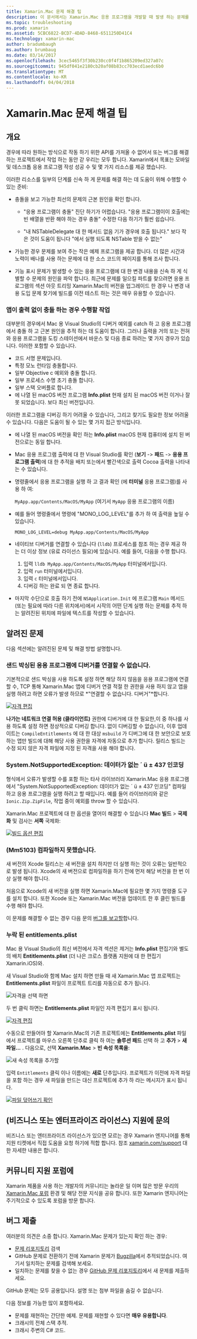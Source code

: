```yaml
---
title: Xamarin.Mac 문제 해결 팁
description: 이 문서에서는 Xamarin.Mac 응용 프로그램을 개발할 때 발생 하는 문제를 해결 하기 위한 방법에 설명 합니다.
ms.topic: troubleshooting
ms.prod: xamarin
ms.assetid: 5CBC6822-BCD7-4DAD-8468-6511250D41C4
ms.technology: xamarin-mac
author: bradumbaugh
ms.author: brumbaug
ms.date: 03/14/2017
ms.openlocfilehash: 3cec5465f3f30b230cc0f4f1b865209ed327a07c
ms.sourcegitcommit: 945df041e2180cb20af08b83cc703ecd1aedc6b0
ms.translationtype: MT
ms.contentlocale: ko-KR
ms.lasthandoff: 04/04/2018
---
```

# <a name="xamarinmac-troubleshooting-tips"></a>Xamarin.Mac 문제 해결 팁

## <a name="overview"></a>개요

경우에 따라 원하는 방식으로 작동 하기 위한 API를 가져올 수 없어서 또는 버그를 해결 하는 프로젝트에서 작업 하는 동안 갇 우리는 모두 합니다. Xamarin에서 목표는 모바일 및 데스크톱 응용 프로그램 작성 성공 수 및 몇 가지 리소스를 제공 했습니다.

이러한 리소스를 일부의 단계를 신속 하 게 문제를 해결 하는 데 도움이 위해 수행할 수 있는 준비:

- 충돌을 보고 가능한 최선의 문제의 근본 원인을 확인 합니다.
 
     - "응용 프로그램이 충돌" 진단 하기가 어렵습니다. "응용 프로그램이이 호출에는 빈 배열을 반환 해야 하는 경우 충돌" 수정한 다음 하기가 훨씬 쉽습니다.

     - "내 NSTableDelegate 대 한 메서드 없음 기가 경우에 호출 됩니다." 보다 작은 것이 도움이 됩니다 "에서 실행 되도록 NSTable 받을 수 없는"

- 가능한 경우 문제를 보여 주는 작은 예제 프로그램을 제공 합니다. 더 많은 시간과 노력이 배나를 사용 하는 문제에 대 한 소스 코드의 페이지를 통해 조사 합니다.

- 기능 표시 문제가 발생할 수 있는 응용 프로그램에 대 한 변경 내용을 신속 하 게 식별할 수 문제의 원인을 파악 합니다. 최근에 문제를 일으킬 파트를 찾으려면 응용 프로그램의 섹션 아웃 트리밍 Xamarin.Mac의 버전을 업그레이드 한 경우 나 변경 내용 도입 문제 찾기에 빌드를 이전 테스트 하는 것은 매우 유용할 수 있습니다.


### <a name="what-to-do-when-your-app-crashes-with-no-output"></a>앱이 출력 없이 충돌 하는 경우 수행할 작업

대부분의 경우에서 Mac 용 Visual Studio의 디버거 예외를 catch 하 고 응용 프로그램에서 충돌 하 고 근본 원인을 추적 하는 데 도움이 합니다. 그러나 출력을 거의 또는 전혀와 응용 프로그램을 도킹 스테이션에서 바운스 및 다음 종료 하려는 몇 가지 경우가 있습니다. 이러한 포함할 수 있습니다.

- 코드 서명 문제입니다.
- 특정 모노 런타임 충돌합니다.
- 일부 Objective c 예외와 충돌 합니다.
- 일부 프로세스 수명 초기 충돌 합니다.
- 일부 스택 오버플로 합니다.
- 에 나열 된 macOS 버전 프로그램 **Info.plist** 현재 설치 된 macOS 버전 이거나 잘못 되었습니다. 보다 최신 버전입니다.

이러한 프로그램을 디버깅 하기 어려울 수 있습니다, 그리고 찾기도 필요한 정보 어려울 수 있습니다. 다음은 도움이 될 수 있는 몇 가지 접근 방식입니다.

- 에 나열 된 macOS 버전을 확인 하는 **Info.plist** macOS 현재 컴퓨터에 설치 된 버전으로는 동일 합니다.
- Mac 응용 프로그램 출력에 대 한 Visual Studio를 확인 (**보기** -> **패드** -> **응용 프로그램 출력**)에 대 한 추적을 배치 또는에서 빨간색으로 출력 Cocoa 출력을 나타내는 수 있습니다.
- 명령줄에서 응용 프로그램을 실행 하 고 결과 확인 (에 **터미널** 응용 프로그램)를 사용 하 여: 

     `MyApp.app/Contents/MacOS/MyApp` (여기서 `MyApp` 응용 프로그램의 이름)
- 예를 들어 명령줄에서 명령에 "MONO_LOG_LEVEL"를 추가 하 여 출력을 높일 수 있습니다. 

     `MONO_LOG_LEVEL=debug MyApp.app/Contents/MacOS/MyApp`
- 네이티브 디버거를 연결할 수 있습니다 (`lldb`) 프로세스를 참조 하는 경우 제공 하는 더 이상 정보 (유료 라이선스 필요)에 있습니다. 예를 들어, 다음을 수행 합니다.

    1. 입력 `lldb MyApp.app/Contents/MacOS/MyApp` 터미널에서입니다.
    2. 입력 `run` 터미널에서입니다.
    3. 입력 `c` 터미널에서입니다.
    4. 디버깅 하는 완료 되 면 종료 합니다.
- 마지막 수단으로 호출 하기 전에 `NSApplication.Init` 에 프로그램 `Main` 메서드 (또는 필요에 따라 다른 위치에서)에서 시작의 어떤 단계 실행 하는 문제를 추적 하는 알려진된 위치에 파일에 텍스트를 작성할 수 있습니다.

## <a name="known-issues"></a>알려진 문제

다음 섹션에는 알려진된 문제 및 해결 방법 설명합니다.

### <a name="unable-to-connect-to-the-debugger-in-sandboxed-apps"></a>샌드 박싱된 응용 프로그램에 디버거를 연결할 수 없습니다.

기본적으로 샌드 박싱을 사용 하도록 설정 하면 해당 하지 않음을 응용 프로그램에 연결할 수, TCP 통해 Xamarin.Mac 앱에 디버거 연결 적절 한 권한을 사용 하지 않고 앱을 실행 하려고 하면 오류가 발생 하므로 *"연결할 수 없습니다. 디버거"*합니다. 

[![자격 편집](troubleshooting-images/debug01.png "자격 편집")](troubleshooting-images/debug01-large.png#lightbox)

**나가는 네트워크 연결 허용 (클라이언트)** 권한에 디버거에 대 한 필요한,이 중 하나를 사용 하도록 설정 하면 정상적으로 디버깅 합니다. 없이 디버깅할 수 없습니다, 이후 업데이트는 `CompileEntitlements` 에 대 한 대상 `msbuild` 가 디버그에 대 한 보안으로 보호 하는 앱만 빌드에 대해 해당 사용 권한을 자격에 자동으로 추가 합니다. 릴리스 빌드는 수정 되지 않은 자격 파일에 지정 된 자격을 사용 해야 합니다.

### <a name="systemnotsupportedexception-no-data-is-available-for-encoding-437"></a>System.NotSupportedException: 데이터가 없는 ´ ü ± 437 인코딩
 
형식에서 오류가 발생할 수를 포함 하는 타사 라이브러리 Xamarin.Mac 응용 프로그램에서 "System.NotSupportedException: 데이터가 없는 ´ ü ± 437 인코딩" 컴파일하고 응용 프로그램을 실행 하려고 할 때입니다. 예를 들어 라이브러리와 같은 `Ionic.Zip.ZipFile`, 작업 중이 예외를 throw 할 수 있습니다.

Xamarin.Mac 프로젝트에 대 한 옵션을 열어이 해결할 수 있습니다 **Mac 빌드** > **국제화** 및 검사는 **서쪽** 국제화:

[![빌드 옵션 편집](troubleshooting-images/issue01.png "빌드 옵션 편집")](troubleshooting-images/issue01-large.png#lightbox)

### <a name="failed-to-compile-mm5103"></a>(Mm5103) 컴파일하지 못했습니다.

새 버전의 Xcode 릴리스는 새 버전을 설치 하지만 더 실행 하는 것이 오류는 일반적으로 발생 됩니다. Xcode의 새 버전으로 컴파일하을 하기 전에 먼저 해당 버전을 한 번 이상 실행 해야 합니다.

처음으로 Xcode의 새 버전을 실행 하면 Xamarin.Mac에 필요한 몇 가지 명령줄 도구를 설치 합니다. 또한 Xcode 또는 Xamarin.Mac 버전을 업데이트 한 후 클린 빌드를 수행 해야 합니다.

이 문제를 해결할 수 없는 경우 다음 문의 [버그를 보고할](#filing-a-bug)합니다.

### <a name="missing-entitlementsplist"></a>누락 된 entitlements.plist

Mac 용 Visual Studio의 최신 버전에서 자격 섹션은 제거는 **Info.plist** 편집기와 별도의 배치 **Entitlements.plist** (더 나은 크로스 플랫폼 지원에 대 한 편집기 Xamarin.iOS)와.

새 Visual Studio와 함께 Mac 설치 하면 만들 때 새 Xamarin.Mac 앱 프로젝트는 **Entitlements.plist** 파일이 프로젝트 트리를 자동으로 추가 됩니다.

![자격을 선택 하면](troubleshooting-images/entitlements01.png "자격 선택")

두 번 클릭 하면는 **Entitlements.plist** 파일인 자격 편집기 표시 됩니다.

[![자격 편집](troubleshooting-images/entitlements02.png "자격 편집")](troubleshooting-images/entitlements02-large.png#lightbox)

수동으로 만들어야 할 Xamarin.Mac의 기존 프로젝트에는 **Entitlements.plist** 파일에서 프로젝트를 마우스 오른쪽 단추로 클릭 하 여는 **솔루션 패드** 선택 하 고 **추가**  >  **새 파일...** . 다음으로, 선택 **Xamarin.Mac** > **빈 속성 목록을**:

![새 속성 목록을 추가할](troubleshooting-images/entitlements03.png "새 속성 목록 추가")

입력 `Entitlements` 클릭 이나 이름에는 **새로** 단추입니다. 프로젝트가 이전에 자격 파일을 포함 하는 경우 새 파일을 만드는 대신 프로젝트에 추가 하 라는 메시지가 표시 됩니다.

[![파일 덮어쓰기 확인](troubleshooting-images/entitlements04.png "파일 덮어쓰기 확인")](troubleshooting-images/entitlements04-large.png#lightbox)

## <a name="contacting-support-business-or-enterprise-licenses"></a>(비즈니스 또는 엔터프라이즈 라이선스) 지원에 문의

비즈니스 또는 엔터프라이즈 라이선스가 있으면 모르는 경우 Xamarin 엔지니어를 통해 지원 티켓에서 직접 도움을 요청 하기에 적합 합니다. 참조 [xamarin.com/support](http://xamarin.com/support) 대 한 자세한 내용은 합니다.

## <a name="community-support-on-the-forums"></a>커뮤니티 지원 포럼에

Xamarin 제품을 사용 하는 개발자의 커뮤니티는 놀라운 일 이며 많은 방문 우리의 [Xamarin.Mac 포럼](http://forums.xamarin.com/categories/mac) 환경 및 해당 전문 지식을 공유 합니다. 또한 Xamarin 엔지니어는 주기적으로 수 있도록 포럼을 방문 합니다.

<a name="filing-a-bug"/>

## <a name="filing-a-bug"></a>버그 제출

여러분의 의견은 소중 합니다. Xamarin.Mac 문제가 있는지 확인 하는 경우:

- [문제 리포지토리](https://github.com/xamarin/xamarin-macios/issues) 검색 
- GitHub 문제로 전환하기 전에 Xamarin 문제가 [Bugzilla](https://bugzilla.xamarin.com/describecomponents.cgi)에서 추적되었습니다. 여기서 일치하는 문제를 검색해 보세요.
- 일치하는 문제를 찾을 수 없는 경우 [GitHub 문제 리포지토리](https://github.com/xamarin/xamarin-macios/issues/new)에서 새 문제를 제출하세요.

GitHub 문제는 모두 공용입니다. 설명 또는 첨부 파일을 숨길 수 없습니다. 

다음 정보를 가능한 많이 포함하세요.                                                                                                                                          

- 문제를 재현하는 간단한 예제. 문제를 재현할 수 있다면 **매우 유용합니다**. 
- 크래시의 전체 스택 추적.
- 크래시 주변의 C# 코드. 
